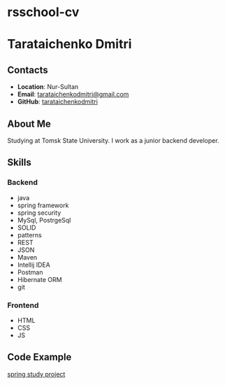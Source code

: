 # rsschool-cv
# __Tarataichenko Dmitri__


## Contacts
* __Location__: Nur-Sultan
* __Email__: tarataichenkodmitri@gmail.com
* __GitHub__: [tarataichenkodmitri](https://github.com/taratichenkodmitri)

## About Me
Studying at Tomsk State University. I work as a junior backend developer.

## Skills
### Backend
* java
* spring framework
* spring security
* MySql, PostrgeSql
* SOLID
* patterns
* REST
* JSON
* Maven
* Intellij IDEA
* Postman
* Hibernate ORM
* git
### Frontend
* HTML
* CSS
* JS
## Code Example
[spring study project](https://github.com/taratichenkodmitri/springlearnWithoutJPAandSpringBoot)
